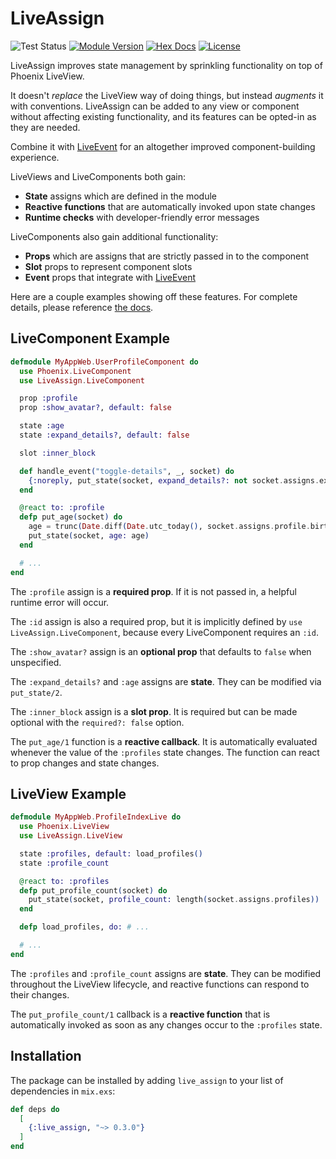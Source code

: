 # LiveAssign

![Test Status](https://github.com/schrockwell/live_assign/actions/workflows/elixir.yml/badge.svg)
[![Module Version](https://img.shields.io/hexpm/v/live_assign.svg)](https://hex.pm/packages/live_assign)
[![Hex Docs](https://img.shields.io/badge/hex-docs-purple.svg)](https://hexdocs.pm/live_assign/)
[![License](https://img.shields.io/hexpm/l/live_assign.svg)](https://github.com/schrockwell/live_assign/blob/master/LICENSE)

LiveAssign improves state management by sprinkling functionality on top of Phoenix LiveView.

It doesn't _replace_ the LiveView way of doing things, but instead _augments_ it with conventions. LiveAssign can be added to any view or component without affecting existing functionality, and its features can be opted-in as they are needed.

Combine it with [LiveEvent](https://hexdocs.pm/live_event/) for an altogether improved component-building experience.

LiveViews and LiveComponents both gain:

- **State** assigns which are defined in the module
- **Reactive functions** that are automatically invoked upon state changes
- **Runtime checks** with developer-friendly error messages

LiveComponents also gain additional functionality:

- **Props** which are assigns that are strictly passed in to the component
- **Slot** props to represent component slots
- **Event** props that integrate with [LiveEvent](https://hexdocs.pm/live_event/)

Here are a couple examples showing off these features. For complete details, please reference [the docs](https://hexdocs.pm/live_assign/).

## LiveComponent Example

```elixir
defmodule MyAppWeb.UserProfileComponent do
  use Phoenix.LiveComponent
  use LiveAssign.LiveComponent

  prop :profile
  prop :show_avatar?, default: false

  state :age
  state :expand_details?, default: false

  slot :inner_block

  def handle_event("toggle-details", _, socket) do
    {:noreply, put_state(socket, expand_details?: not socket.assigns.expand_details?)}
  end

  @react to: :profile
  defp put_age(socket) do
    age = trunc(Date.diff(Date.utc_today(), socket.assigns.profile.birthday) / 365)
    put_state(socket, age: age)
  end

  # ...
end
```

The `:profile` assign is a **required prop**. If it is not passed in, a helpful runtime error will occur.

The `:id` assign is also a required prop, but it is implicitly defined by `use LiveAssign.LiveComponent`, because every LiveComponent requires an `:id`.

The `:show_avatar?` assign is an **optional prop** that defaults to `false` when unspecified.

The `:expand_details?` and `:age` assigns are **state**. They can be modified via `put_state/2`.

The `:inner_block` assign is a **slot prop**. It is required but can be made optional with the `required?: false` option.

The `put_age/1` function is a **reactive callback**. It is automatically evaluated whenever the value of the `:profiles` state changes. The function can react to prop changes and state changes.

## LiveView Example

```elixir
defmodule MyAppWeb.ProfileIndexLive do
  use Phoenix.LiveView
  use LiveAssign.LiveView

  state :profiles, default: load_profiles()
  state :profile_count

  @react to: :profiles
  defp put_profile_count(socket) do
    put_state(socket, profile_count: length(socket.assigns.profiles))
  end

  defp load_profiles, do: # ...

  # ...
end
```

The `:profiles` and `:profile_count` assigns are **state**. They can be modified throughout the LiveView lifecycle, and reactive functions can respond to their changes.

The `put_profile_count/1` callback is a **reactive function** that is automatically invoked as soon as any changes occur to the `:profiles` state.

## Installation

The package can be installed by adding `live_assign` to your list of dependencies in `mix.exs`:

```elixir
def deps do
  [
    {:live_assign, "~> 0.3.0"}
  ]
end
```
